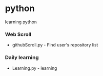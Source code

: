 # python
learning python

### Web Scroll
* githubScroll.py - Find user's repository list

### Daily learning
* Learning.py - learning 
